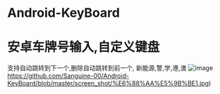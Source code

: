 # Android-KeyBoard
# 安卓车牌号输入,自定义键盘
支持自动跳转到下一个,删除自动跳转到前一个, 新能源,警,学,港,澳
![image]()https://github.com/Sanguine-00/Android-KeyBoard/blob/master/screen_shot/%E6%88%AA%E5%9B%BE1.jpg)
